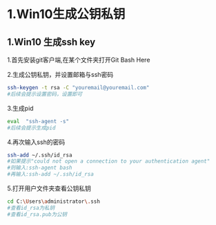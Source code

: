 # 1.Win10生成公钥私钥

## 1.Win10 生成ssh key

1.首先安装git客户端,在某个文件夹打开Git Bash Here

2.生成公钥私钥，并设置邮箱与ssh密码

```bash
ssh-keygen -t rsa -C "youremail@youremail.com"
#后续会提示设置密码，设置即可
```

3.生成pid

```bash
eval  "ssh-agent -s"
#后续会提示生成pid
```

4.再次输入ssh的密码

```bash
ssh-add ~/.ssh/id_rsa
#如果提示"could not open a connection to your authentication agent"
#则输入:ssh-agent bash
#再输入:ssh-add ~/.ssh/id_rsa
```

5.打开用户文件夹查看公钥私钥

```bash
cd C:\Users\administrator\.ssh
#查看id_rsa为私钥
#查看id_rsa.pub为公钥
```

